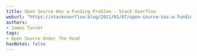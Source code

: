 ```yaml
---
title: Open Source Has a Funding Problem - Stack Overflow
weburl: "https://stackoverflow.blog/2021/01/07/open-source-has-a-funding-problem/"
authors:
- James Turner
tags:
- Open Source Under The Hood
hasNotes: false
---
```

